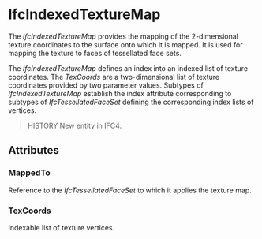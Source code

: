 # IfcIndexedTextureMap

The _IfcIndexedTextureMap_ provides the mapping of the 2-dimensional texture coordinates to the surface onto which it is mapped. It is used for mapping the texture to faces of tessellated face sets.<!-- end of definition -->

The _IfcIndexedTextureMap_ defines an index into an indexed list of texture coordinates. The _TexCoords_ are a two-dimensional list of texture coordinates provided by two parameter values. Subtypes of _IfcIndexedTextureMap_ establish the index attribute corresponding to subtypes of _IfcTessellatedFaceSet_ defining the corresponding index lists of vertices.

> HISTORY  New entity in IFC4.

## Attributes

### MappedTo
Reference to the _IfcTessellatedFaceSet_ to which it applies the texture map.

### TexCoords
Indexable list of texture vertices.
